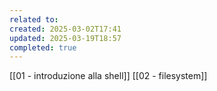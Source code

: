 ```yaml
---
related to: 
created: 2025-03-02T17:41
updated: 2025-03-19T18:57
completed: true
---
```

[[01 - introduzione alla shell]]
[[02 - filesystem]]